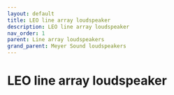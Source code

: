 ```yaml
---
layout: default
title: LEO line array loudspeaker
description: LEO line array loudspeaker
nav_order: 1
parent: Line array loudspeakers
grand_parent: Meyer Sound loudspeakers
---
```


# LEO line array loudspeaker